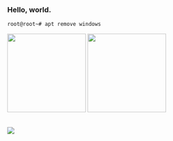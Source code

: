 ### Hello, world.

```bash
root@root~# apt remove windows
```
 
 <div>
  <img height="180em" src="https://gabzin.vercel.app/api?username=gabzin&count_private=true&show_icons=true&theme=tokyonight&border_radius=50&include_all_commits=true"/>
  <img height="180em" src="https://gabzin.vercel.app/api/top-langs/?username=gabzin&langs_count=10&theme=tokyonight&hide=php,batchfile,shell&exclude_repo=tools,vercel-stats,consultas&border_radius=50&layout=compact"/>
</div>
<br>

![](https://komarev.com/ghpvc/?username=gabzin)
